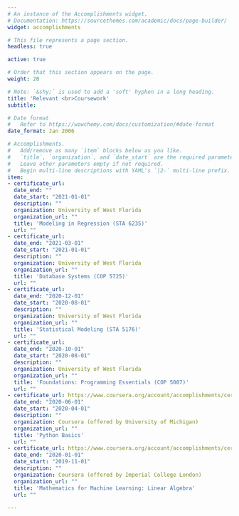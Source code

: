 ```yaml
---
# An instance of the Accomplishments widget.
# Documentation: https://sourcethemes.com/academic/docs/page-builder/
widget: accomplishments

# This file represents a page section.
headless: true

active: true 

# Order that this section appears on the page.
weight: 20

# Note: `&shy;` is used to add a 'soft' hyphen in a long heading.
title: 'Relevant <br>Coursework'
subtitle:

# Date format
#   Refer to https://wowchemy.com/docs/customization/#date-format
date_format: Jan 2006

# Accomplishments.
#   Add/remove as many `item` blocks below as you like.
#   `title`, `organization`, and `date_start` are the required parameters.
#   Leave other parameters empty if not required.
#   Begin multi-line descriptions with YAML's `|2-` multi-line prefix.
item:
- certificate_url:
  date_end: ""
  date_start: "2021-01-01"
  description: ""
  organization: University of West Florida
  organization_url: ""
  title: 'Modeling in Regression (STA 6235)'
  url: ""
- certificate_url:
  date_end: "2021-03-01"
  date_start: "2021-01-01"
  description: ""
  organization: University of West Florida
  organization_url: ""
  title: 'Database Systems (COP 5725)'
  url: ""
- certificate_url:
  date_end: "2020-12-01"
  date_start: "2020-08-01"
  description: ""
  organization: University of West Florida
  organization_url: ""
  title: 'Statistical Modeling (STA 5176)'
  url: ""
- certificate_url:
  date_end: "2020-10-01"
  date_start: "2020-08-01"
  description: ""
  organization: University of West Florida
  organization_url: ""
  title: 'Foundations: Programming Essentials (COP 5007)'
  url: ""
- certificate_url: https://www.coursera.org/account/accomplishments/certificate/YE7L5Q2UXQ3F
  date_end: "2020-06-01"
  date_start: "2020-04-01"
  description: ""
  organization: Coursera (offered by University of Michigan)
  organization_url: ""
  title: 'Python Basics'
  url: ""
- certificate_url: https://www.coursera.org/account/accomplishments/certificate/9PHJ4HKYSBSF
  date_end: "2020-01-01"
  date_start: "2019-11-01"
  description: ""
  organization: Coursera (offered by Imperial College London)
  organization_url: ""
  title: 'Mathematics for Machine Learning: Linear Algebra'
  url: ""
  
---
```

  
